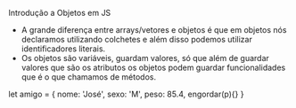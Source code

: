 Introdução a Objetos em JS
- A grande diferença entre arrays/vetores e objetos é que em objetos nós declaramos utilizando colchetes e além disso podemos utilizar identificadores literais.
- Os objetos são variáveis, guardam valores, só que além de guardar valores que são os atributos os objetos podem guardar funcionalidades que é o que chamamos de métodos.

let amigo = {
    nome: 'José',
    sexo: 'M',
    peso: 85.4,
    engordar(p){}
}